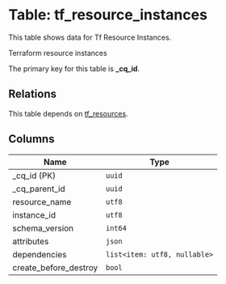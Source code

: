 # Table: tf_resource_instances

This table shows data for Tf Resource Instances.

Terraform resource instances

The primary key for this table is **_cq_id**.

## Relations

This table depends on [tf_resources](tf_resources.md).

## Columns

| Name          | Type          |
| ------------- | ------------- |
|_cq_id (PK)|`uuid`|
|_cq_parent_id|`uuid`|
|resource_name|`utf8`|
|instance_id|`utf8`|
|schema_version|`int64`|
|attributes|`json`|
|dependencies|`list<item: utf8, nullable>`|
|create_before_destroy|`bool`|
